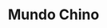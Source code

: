 ---
title: "Mundo Chino"
url: /la-linea-de-la-concepcion/mundo-chino/
shop: tienda de variedades
---